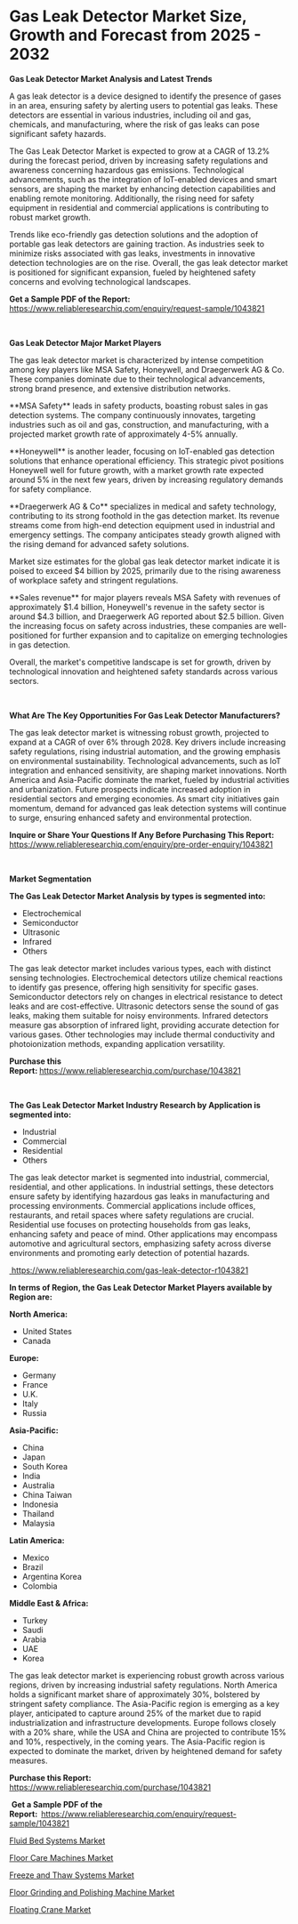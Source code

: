 <p><h1>Gas Leak Detector Market Size, Growth and Forecast from 2025 - 2032</h1></p><p><strong>Gas Leak Detector Market Analysis and Latest Trends</strong></p>
<p><p>A gas leak detector is a device designed to identify the presence of gases in an area, ensuring safety by alerting users to potential gas leaks. These detectors are essential in various industries, including oil and gas, chemicals, and manufacturing, where the risk of gas leaks can pose significant safety hazards. </p><p>The Gas Leak Detector Market is expected to grow at a CAGR of 13.2% during the forecast period, driven by increasing safety regulations and awareness concerning hazardous gas emissions. Technological advancements, such as the integration of IoT-enabled devices and smart sensors, are shaping the market by enhancing detection capabilities and enabling remote monitoring. Additionally, the rising need for safety equipment in residential and commercial applications is contributing to robust market growth. </p><p>Trends like eco-friendly gas detection solutions and the adoption of portable gas leak detectors are gaining traction. As industries seek to minimize risks associated with gas leaks, investments in innovative detection technologies are on the rise. Overall, the gas leak detector market is positioned for significant expansion, fueled by heightened safety concerns and evolving technological landscapes.</p></p>
<p><strong>Get a Sample PDF of the Report:&nbsp;</strong> <a href="https://www.reliableresearchiq.com/enquiry/request-sample/1043821?utm_campaign=103&utm_medium=2&utm_source=Github&utm_content=ia&utm_term=16022025&utm_id=gas-leak-detector">https://www.reliableresearchiq.com/enquiry/request-sample/1043821</a></p>
<p>&nbsp;</p>
<p><strong>Gas Leak Detector Major Market Players</strong></p>
<p><p>The gas leak detector market is characterized by intense competition among key players like MSA Safety, Honeywell, and Draegerwerk AG & Co. These companies dominate due to their technological advancements, strong brand presence, and extensive distribution networks.</p><p>**MSA Safety** leads in safety products, boasting robust sales in gas detection systems. The company continuously innovates, targeting industries such as oil and gas, construction, and manufacturing, with a projected market growth rate of approximately 4-5% annually.</p><p>**Honeywell** is another leader, focusing on IoT-enabled gas detection solutions that enhance operational efficiency. This strategic pivot positions Honeywell well for future growth, with a market growth rate expected around 5% in the next few years, driven by increasing regulatory demands for safety compliance.</p><p>**Draegerwerk AG & Co** specializes in medical and safety technology, contributing to its strong foothold in the gas detection market. Its revenue streams come from high-end detection equipment used in industrial and emergency settings. The company anticipates steady growth aligned with the rising demand for advanced safety solutions.</p><p>Market size estimates for the global gas leak detector market indicate it is poised to exceed $4 billion by 2025, primarily due to the rising awareness of workplace safety and stringent regulations.</p><p>**Sales revenue** for major players reveals MSA Safety with revenues of approximately $1.4 billion, Honeywell's revenue in the safety sector is around $4.3 billion, and Draegerwerk AG reported about $2.5 billion. Given the increasing focus on safety across industries, these companies are well-positioned for further expansion and to capitalize on emerging technologies in gas detection. </p><p>Overall, the market's competitive landscape is set for growth, driven by technological innovation and heightened safety standards across various sectors.</p></p>
<p>&nbsp;</p>
<p><strong>What Are The Key Opportunities For Gas Leak Detector Manufacturers?</strong></p>
<p><p>The gas leak detector market is witnessing robust growth, projected to expand at a CAGR of over 6% through 2028. Key drivers include increasing safety regulations, rising industrial automation, and the growing emphasis on environmental sustainability. Technological advancements, such as IoT integration and enhanced sensitivity, are shaping market innovations. North America and Asia-Pacific dominate the market, fueled by industrial activities and urbanization. Future prospects indicate increased adoption in residential sectors and emerging economies. As smart city initiatives gain momentum, demand for advanced gas leak detection systems will continue to surge, ensuring enhanced safety and environmental protection.</p></p>
<p><strong>Inquire or Share Your Questions If Any Before Purchasing This Report:</strong> <a href="https://www.reliableresearchiq.com/enquiry/pre-order-enquiry/1043821?utm_campaign=103&utm_medium=2&utm_source=Github&utm_content=ia&utm_term=16022025&utm_id=gas-leak-detector">https://www.reliableresearchiq.com/enquiry/pre-order-enquiry/1043821</a></p>
<p>&nbsp;</p>
<p><strong>Market Segmentation</strong></p>
<p><strong>The Gas Leak Detector Market Analysis by types is segmented into:</strong></p>
<p><ul><li>Electrochemical</li><li>Semiconductor</li><li>Ultrasonic</li><li>Infrared</li><li>Others</li></ul></p>
<p><p>The gas leak detector market includes various types, each with distinct sensing technologies. Electrochemical detectors utilize chemical reactions to identify gas presence, offering high sensitivity for specific gases. Semiconductor detectors rely on changes in electrical resistance to detect leaks and are cost-effective. Ultrasonic detectors sense the sound of gas leaks, making them suitable for noisy environments. Infrared detectors measure gas absorption of infrared light, providing accurate detection for various gases. Other technologies may include thermal conductivity and photoionization methods, expanding application versatility.</p></p>
<p><strong>Purchase this Report:&nbsp;</strong><a href="https://www.reliableresearchiq.com/purchase/1043821?utm_campaign=103&utm_medium=2&utm_source=Github&utm_content=ia&utm_term=16022025&utm_id=gas-leak-detector">https://www.reliableresearchiq.com/purchase/1043821</a></p>
<p>&nbsp;</p>
<p><strong>The Gas Leak Detector Market Industry Research by Application is segmented into:</strong></p>
<p><ul><li>Industrial</li><li>Commercial</li><li>Residential</li><li>Others</li></ul></p>
<p><p>The gas leak detector market is segmented into industrial, commercial, residential, and other applications. In industrial settings, these detectors ensure safety by identifying hazardous gas leaks in manufacturing and processing environments. Commercial applications include offices, restaurants, and retail spaces where safety regulations are crucial. Residential use focuses on protecting households from gas leaks, enhancing safety and peace of mind. Other applications may encompass automotive and agricultural sectors, emphasizing safety across diverse environments and promoting early detection of potential hazards.</p></p>
<p><a href="https://www.reliableresearchiq.com/gas-leak-detector-r1043821?utm_campaign=103&utm_medium=2&utm_source=Github&utm_content=ia&utm_term=16022025&utm_id=gas-leak-detector">&nbsp;https://www.reliableresearchiq.com/gas-leak-detector-r1043821</a></p>
<p><strong>In terms of Region, the Gas Leak Detector Market Players available by Region are:</strong></p>
<p>
    <p> <strong> North America: </strong>
        <ul>
            <li>United States</li>
            <li>Canada</li>
        </ul>
        </p> 
    <p> <strong> Europe: </strong>
        <ul>
            <li>Germany</li>
            <li>France</li>
            <li>U.K.</li>
            <li>Italy</li>
            <li>Russia</li>
        </ul>
        </p> 
    <p> <strong> Asia-Pacific: </strong>
        <ul>
            <li>China</li>
            <li>Japan</li>
            <li>South Korea</li>
            <li>India</li>
            <li>Australia</li>
            <li>China Taiwan</li>
            <li>Indonesia</li>
            <li>Thailand</li>
            <li>Malaysia</li>
        </ul>
        </p> 
    <p> <strong> Latin America: </strong>
        <ul>
            <li>Mexico</li>
            <li>Brazil</li>
            <li>Argentina Korea</li>
            <li>Colombia</li>
        </ul>
        </p> 
    <p> <strong> Middle East & Africa: </strong>
        <ul>
            <li>Turkey</li>
            <li>Saudi</li>
            <li>Arabia</li>
            <li>UAE</li>
            <li>Korea</li>
        </ul>
    </p>
    </p>
<p><p>The gas leak detector market is experiencing robust growth across various regions, driven by increasing industrial safety regulations. North America holds a significant market share of approximately 30%, bolstered by stringent safety compliance. The Asia-Pacific region is emerging as a key player, anticipated to capture around 25% of the market due to rapid industrialization and infrastructure developments. Europe follows closely with a 20% share, while the USA and China are projected to contribute 15% and 10%, respectively, in the coming years. The Asia-Pacific region is expected to dominate the market, driven by heightened demand for safety measures.</p></p>
<p><strong>Purchase this Report: </strong><a href="https://www.reliableresearchiq.com/purchase/1043821?utm_campaign=103&utm_medium=2&utm_source=Github&utm_content=ia&utm_term=16022025&utm_id=gas-leak-detector">https://www.reliableresearchiq.com/purchase/1043821</a></p>
<p>&nbsp;<strong>Get a Sample PDF of the Report:&nbsp;&nbsp;</strong><a href="https://www.reliableresearchiq.com/enquiry/request-sample/1043821?utm_campaign=103&utm_medium=2&utm_source=Github&utm_content=ia&utm_term=16022025&utm_id=gas-leak-detector">https://www.reliableresearchiq.com/enquiry/request-sample/1043821</a></p>
<p><strong></strong></p>
<p><p><a href="https://github.com/kmettjanksj7/Market-Research-Report-List-1/blob/main/fluid-bed-systems-market.md?utm_campaign=103&utm_medium=2&utm_source=Github&utm_content=ia&utm_term=16022025&utm_id=gas-leak-detector">Fluid Bed Systems Market</a></p><p><a href="https://github.com/huelarnzeba29/Market-Research-Report-List-1/blob/main/floor-care-machines-market.md?utm_campaign=103&utm_medium=2&utm_source=Github&utm_content=ia&utm_term=16022025&utm_id=gas-leak-detector">Floor Care Machines Market</a></p><p><a href="https://github.com/cachuhashieb/Market-Research-Report-List-1/blob/main/freeze-and-thaw-systems-market.md?utm_campaign=103&utm_medium=2&utm_source=Github&utm_content=ia&utm_term=16022025&utm_id=gas-leak-detector">Freeze and Thaw Systems Market</a></p><p><a href="https://github.com/bedelibekwe58/Market-Research-Report-List-1/blob/main/floor-grinding-and-polishing-machine-market.md?utm_campaign=103&utm_medium=2&utm_source=Github&utm_content=ia&utm_term=16022025&utm_id=gas-leak-detector">Floor Grinding and Polishing Machine Market</a></p><p><a href="https://github.com/ypumgtoivo/Market-Research-Report-List-1/blob/main/floating-crane-market.md?utm_campaign=103&utm_medium=2&utm_source=Github&utm_content=ia&utm_term=16022025&utm_id=gas-leak-detector">Floating Crane Market</a></p></p>